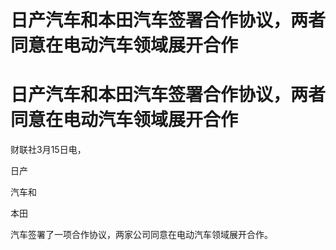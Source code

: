 # 日产汽车和本田汽车签署合作协议，两者同意在电动汽车领域展开合作

# 日产汽车和本田汽车签署合作协议，两者同意在电动汽车领域展开合作

财联社3月15日电，

日产

汽车和

本田

汽车签署了一项合作协议，两家公司同意在电动汽车领域展开合作。


